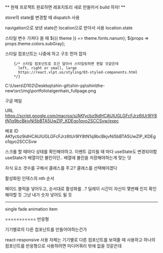 ** 현재 프로젝트 완료하면 레포지토리 새로 만들어서 build 하자! **

store의 state를 변경할 때 dispatch 사용

navigation으로 보낸 state은 location으로 받아서 사용
location.state

스타일 변수 가져다 쓸 때
${({ theme }) => theme.fonts.nanum};
${props => props.theme.colors.subGray};



스타일 컴포넌트는 나중에 하고 구조 먼저 잡자

        {/* 스타일 컴포넌트로 조건 달아서 스타일링하면 편할 것같은데
          left, right or small, large
          https://react.vlpt.us/styling/03-styled-components.html
        */}

C:\Users\D102\Desktop\shin-git\shin-pp\shin\the-new\src\img\portfolio\eigenhain_fullpage.png


구글 메일

URL
https://script.google.com/macros/s/AKfycbz9idHCAUlUGLGFcFJrz6tUr9IY8tN1q9bcBkjvNi5bBTA5UwZIP_KDEgo1qyo2SCCSvw/exec

배포 ID
AKfycbz9idHCAUlUGLGFcFJrz6tUr9IY8tN1q9bcBkjvNi5bBTA5UwZIP_KDEgo1qyo2SCCSvw


스크롤 할 때마다 상태를 확인해야하고.
이벤트 감지될 때 마다 useState도 변경되야함 useState가 배열이던 불린이던..
배열에 불린을 저장해야하는게 맞는 덧



자식 요소 갯수를 구해서 클래스를 주고?
클래스를 선택해야겠다

활성화된 인덱스의 nth 순서

페이드 블럭을 넣어두고, 순서대로 활성화를 ..?
딜레이 시간이 자신이 몇번째 인지 확인해야할 듯 그냥 내가 숫자 넣어도 될 듯

-------
single fade animation item



===========
반응형

기기별로의 다른 컴포넌트를 만들어야하는건가

react-responsive 사용 자체는 기기별로 다른 컴포넌트를 보여줄 때 사용하고
하나의 컴포넌트를 반응형으로 사용하려면 미디어쿼리 밖에 없을 것같은데


